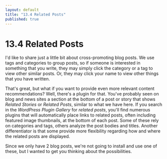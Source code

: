 ```yaml
---
layout: default
title: "13.4 Related Posts"
published: true
---
```


# 13.4 Related Posts

I'd like to share just a little bit about cross-promoting blog posts. We use tags and categories to group posts, so if someone is interested in something that you write, they may simply click the category or a tag to view other similar posts. Or, they may click your name to view other things that you have written.

That's great, but what if you want to provide even more relevant content recommendations? Well, there's a plugin for that. You've probably seen on blog and news sites a section at the bottom of a post or story that shows _Related Stories_ or _Related Posts_, similar to what we have here. If you search in the _WordPress Plugin Gallery_ for _related posts_, you'll find numerous plugins that will automatically place links to related posts, often including featured image thumbnails, at the bottom of each post. Some of these rely on categories and tags, others analyze the post bodies and titles. Another differentiator is that some provide more flexibility regarding how and where the related posts are displayed.

Since we only have 2 blog posts, we're not going to install and use one of these, but I wanted to get you thinking about the possibilities.
